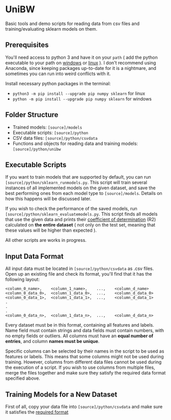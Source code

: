 # UniBW <a name="unibw"></a>

Basic tools and demo scripts for reading data from csv files and training/evaluating sklearn models on them.


## Prerequisites <a name="prerequisites"></a>

You'll need access to python 3 and have it on your ```path``` ( add the python executable to your path on [windows](https://geek-university.com/python/add-python-to-the-windows-path/) or [linux](https://stackoverflow.com/a/3402176/12350793) ). I don't recommend using Anaconda, since keeping packages up-to-date for it is a nightmare, and sometimes you can run into weird conflicts with it.

Install necessary python packages in the terminal:
* ``` python3 -m pip install --upgrade pip numpy sklearn ``` for linux
* ``` python -m pip install --upgrade pip numpy sklearn ``` for windows


## Folder Structure <a name="folderStructure"></a>

* Trained models: ```[source]/models```
* Executable scripts: ```[source]/python```
* CSV data files: ```[source]/python/csvdata```
* Functions and objects for reading data and training models: ```[source]/python/unibw```


## Executable Scripts <a name="executables"></a>

If you want to train models that are supported by default, you can run ```[source]/python/sklearn_runmodels.py```. This script will train several instances of all implemented models on the given dataset, and save the best performing ones from each model type to ```[source]/models```. Details on how this happens will be discussed later.

If you wish to check the performance of the saved models, run ```[source]/python/sklearn_evaluatemodels.py```. This script finds all models that use the given data and prints their [coefficient of determination](https://en.wikipedia.org/wiki/Coefficient_of_determination) (R2) calculated on **the entire dataset** ( not only on the test set, meaning that these values will be higher than expected ). 

All other scripts are works in progress.


## Input Data Format <a name="dataFormat"></a>

All input data must be located in ```[source]/python/csvdata``` as .csv files. Open up an existing file and check its format, you'll find that it has the following layout:
```
<column_0_name>,    <column_1_name>,    ...,    <column_d_name>
<column_0_data_0>,  <column_1_data_0>,  ...,    <column_d_data_0>
<column_0_data_1>,  <column_1_data_1>,  ...,    <column_d_data_1>
.
.
.
<column_0_data_n>,  <column_1_data_n>,  ...,    <column_d_data_n>
```
Every dataset must be in this format, containing all features and labels. Name field must contain strings and data fields must contain numbers, with no empty fields or outliers. All columns must have an **equal number of entries**, and column **names must be unique**.

Specific columns can be selected by their names in the script to be used as features or labels. This means that some columns might not be used during training. However, columns from different data files cannot be used during the execution of a script. If you wish to use columns from multiple files, merge the files together and make sure they satisfy the required data format specified above.


## Training Models for a New Dataset <a name="trainingOnNewDataset"></a>

First of all, copy your data file into ```[source]/python/csvdata``` and make sure it satisfies the [required format](#dataFormat)